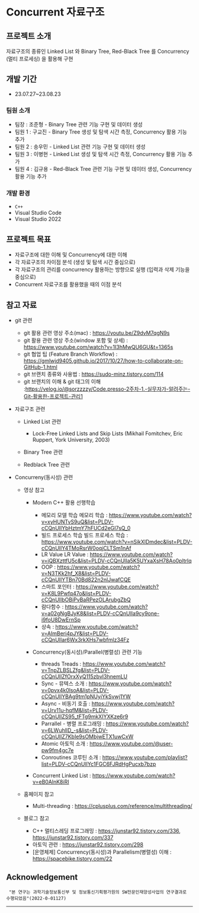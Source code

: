 # Concurrent 자료구조

## 프로젝트 소개
자료구조의 종류인 Linked List 와 Binary Tree, Red-Black Tree 를 Concurrency (멀티 프로세싱) 을 활용해 구현
<br>

## 개발 기간
* 23.07.27~23.08.23

### 팀원 소개
- 팀장   : 조준형 - Binary Tree 관련 기능 구현 및 데이터 생성
- 팀원 1 : 구교진 - Binary Tree 생성 및 탐색 시간 측정, Concurrency 활용 기능 추가
- 팀원 2 : 송우민 - Linked List 관련 기능 구현 및 데이터 생성
- 팀원 3 : 이병현 - Linked List 생성 및 탐색 시간 측정, Concurrency 활용 기능 추가
- 팀원 4 : 김규용 - Red-Black Tree 관련 기능 구현 및 데이터 생성, Concurrency 활용 기능 추가 

### 개발 환경
- `C++`
- Visual Studio Code
- Visual Studio 2022

## 프로젝트 목표
- 자료구조에 대한 이해 및 Concurrency에 대한 이해
- 각 자료구조의 차이점 분석 (생성 및 탐색 시간 중심으로)
- 각 자료구조의 관리를 concurrency 활용하는 방향으로 실행 (입력과 삭제 기능을 중심으로)
- Concurrent 자료구조를 활용했을 때의 이점 분석

## 참고 자료
- git 관련
    - git 활용 관련 영상 주소(mac) : https://youtu.be/Z9dvM7qgN9s
    - git 활용 관련 영상 주소(window 포함 및 상세) : https://www.youtube.com/watch?v=1I3hMwQU6GU&t=1365s
    - git 협업 팁 (Feature Branch Workflow) : https://gmlwjd9405.github.io/2017/10/27/how-to-collaborate-on-GitHub-1.html
    - git 브랜치 종류와 사용법 : https://sudo-minz.tistory.com/114
    - git 브랜치의 이해 & git 태그의 이해 :https://velog.io/@sorzzzzy/Code.presso-2주차-1.-실무자가-알려주는-Git-활용한-프로젝트-관리1

- 자료구조 관련 
    - Linked List 관련
        - Lock-Free Linked Lists and Skip Lists (Mikhail Fomitchev, Eric Ruppert, York University, 2003) 

    - Binary Tree 관련

    - Redblack Tree 관련

- Concurreny(동시성) 관련 
    - 영상 참고 
        - Modern C++ 활용 선행학습
            - 메모리 모델 학습 메모리 학습 : https://www.youtube.com/watch?v=xyHUNTvS9uQ&list=PLDV-cCQnUlIYbHztmY7hFUCd2eGI7sQ_0
            - 빌드 프로세스 학습 빌드 프로세스 학습 : https://www.youtube.com/watch?v=nSikXlDmdec&list=PLDV-cCQnUlIY4TMoRsrW0oqjCLTSm1nAf
            - LR Value LR Value : https://www.youtube.com/watch?v=iQBXzttfU5c&list=PLDV-cCQnUlIa5K5UYxaXsH78Ao0pltrlq
            - OOP : https://www.youtube.com/watch?v=N3TKk2hf_X8&list=PLDV-cCQnUlIYTBn70Bd822n2nlJwafCQE
            - 스마트 포인터 : https://www.youtube.com/watch?v=K8L9Pwfq47o&list=PLDV-cCQnUlIbOBiPvBaRPezOLArubgZbQ
            - 람다함수 : https://www.youtube.com/watch?v=a02gNgBJyK8&list=PLDV-cCQnUlIa9cy9one-i9foU8DwErnSp
            - 상속 : https://www.youtube.com/watch?v=AImBeri4pJY&list=PLDV-cCQnUlIar6Wx3rkXHs7wbfmlz34Fz

        - Concurrency(동시성)/Parallel(병렬성) 관련 기능 
            - threads Treads : https://www.youtube.com/watch?v=TnpZLBSLZfg&list=PLDV-cCQnUlIZfOrxXyQ115zbvI3hnemLU
            - Sync - 뮤텍스 소개 : https://www.youtube.com/watch?v=0pvx4k0lsoA&list=PLDV-cCQnUlIYBAg9tm1pNUyiYkSvwj1YW
            - Async - 비동기 호출 : https://www.youtube.com/watch?v=Urv11u-hqfM&list=PLDV-cCQnUlIZS95_tFTg9mkXIYXKze6r9
            - Parrallel - 병렬 프로그래밍 : https://www.youtube.com/watch?v=6LWuhlID_-s&list=PLDV-cCQnUlIZ7KbIe9sOMbjwETX1uwCxW
            - Atomic 아토믹 소개 : https://www.youtube.com/@user-pw9fm4gc7e
            - Conroutines 코루틴 소개 : https://www.youtube.com/playlist?list=PLDV-cCQnUlIYc1FGC6FJRdHgPucxb7bzp
        
        - Concurrent Linked List : https://www.youtube.com/watch?v=eB0AlnK8iRI

    - 홈페이지 참고 
        - Multi-threading : https://cplusplus.com/reference/multithreading/

    - 블로그 참고 
        - C++ 멀티스레딩 프로그래밍 : https://junstar92.tistory.com/336, https://junstar92.tistory.com/337
        - 아토믹 관련 : https://junstar92.tistory.com/298
        - [운영체제] Concurrency(동시성)과 Parallelism(병렬성) 이해 : https://spacebike.tistory.com/22

## Acknowledgement
```
 "본 연구는 과학기술정보통신부 및 정보통신기획평가원의 SW전문인재양성사업의 연구결과로 수행되었음"(2022-0-01127) 
```

<hr>

